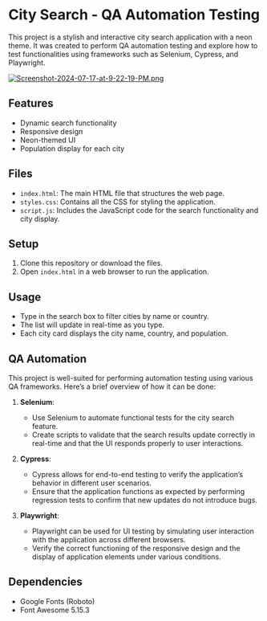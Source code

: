 # City Search - QA Automation Testing

This project is a stylish and interactive city search application with a neon theme. It was created to perform QA automation testing and explore how to test functionalities using frameworks such as Selenium, Cypress, and Playwright.


[![Screenshot-2024-07-17-at-9-22-19-PM.png](https://i.postimg.cc/hPVngT32/Screenshot-2024-07-17-at-9-22-19-PM.png)](https://postimg.cc/PPf9QpHD)


## Features

- Dynamic search functionality
- Responsive design
- Neon-themed UI
- Population display for each city

## Files

- `index.html`: The main HTML file that structures the web page.
- `styles.css`: Contains all the CSS for styling the application.
- `script.js`: Includes the JavaScript code for the search functionality and city display.

## Setup

1. Clone this repository or download the files.
2. Open `index.html` in a web browser to run the application.

## Usage

- Type in the search box to filter cities by name or country.
- The list will update in real-time as you type.
- Each city card displays the city name, country, and population.

## QA Automation

This project is well-suited for performing automation testing using various QA frameworks. Here’s a brief overview of how it can be done:

1. **Selenium**:
   - Use Selenium to automate functional tests for the city search feature.
   - Create scripts to validate that the search results update correctly in real-time and that the UI responds properly to user interactions.

2. **Cypress**:
   - Cypress allows for end-to-end testing to verify the application’s behavior in different user scenarios.
   - Ensure that the application functions as expected by performing regression tests to confirm that new updates do not introduce bugs.

3. **Playwright**:
   - Playwright can be used for UI testing by simulating user interaction with the application across different browsers.
   - Verify the correct functioning of the responsive design and the display of application elements under various conditions.

## Dependencies

- Google Fonts (Roboto)
- Font Awesome 5.15.3

